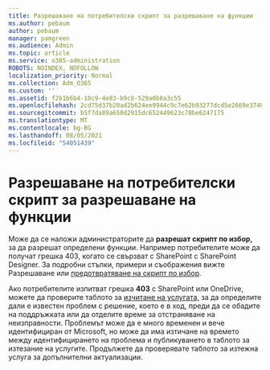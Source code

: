 ```yaml
---
title: Разрешаване на потребителски скрипт за разрешаване на функции
ms.author: pebaum
author: pebaum
manager: pamgreen
ms.audience: Admin
ms.topic: article
ms.service: o365-administration
ROBOTS: NOINDEX, NOFOLLOW
localization_priority: Normal
ms.collection: Adm_O365
ms.custom: ''
ms.assetid: f2b1b6b4-10c9-4e83-b9cb-529a0b8a3c55
ms.openlocfilehash: 2cd75d37b20ad2b624ee9944c9c7e62b93277dcd5e2669e3748647636d99e1b0
ms.sourcegitcommit: b5f7da89a650d2915dc652449623c78be6247175
ms.translationtype: MT
ms.contentlocale: bg-BG
ms.lasthandoff: 08/05/2021
ms.locfileid: "54051439"
---
```

# <a name="allow-custom-script-to-enable-features"></a>Разрешаване на потребителски скрипт за разрешаване на функции

Може да се наложи администраторите да **разрешат скрипт по избор,** за да разрешат определени функции. Например потребителите може да получат грешка 403, когато се свързват с SharePoint с SharePoint Designer. За подробни стъпки, примери и съображения вижте Разрешаване или [предотвратяване на скрипт по избор](https://docs.microsoft.com/sharepoint/allow-or-prevent-custom-script).

Ако потребителите изпитват грешка **403** с SharePoint или OneDrive, можете да проверите таблото за [изчитане на услугата,](https://admin.microsoft.com/AdminPortal/Home#/servicehealth) за да определите дали е известен проблем с решение, което е в ход, преди да се обадите на поддръжката или да отделите време за отстраняване на неизправности. Проблемът може да е много временен и вече идентифициран от Microsoft, но може да има изтичане на времето между идентифицирането на проблема и публикуването в таблото за изтезание на услугите. Продължете да проверявате таблото за изтежна услуга за допълнителни актуализации.

